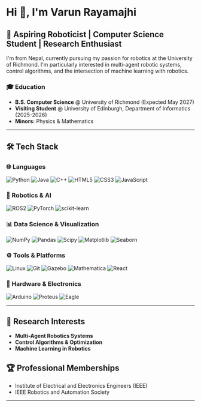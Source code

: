 # Hi 👋, I'm Varun Rayamajhi

## 🤖 Aspiring Roboticist | Computer Science Student | Research Enthusiast

I'm from Nepal, currently pursuing my passion for robotics at the University of Richmond. I'm particularly interested in multi-agent robotic systems, control algorithms, and the intersection of machine learning with robotics.

### 🎓 Education
- **B.S. Computer Science** @ University of Richmond (Expected May 2027)
- **Visiting Student** @ University of Edinburgh, Department of Informatics (2025-2026)
- **Minors:** Physics & Mathematics

---

## 🛠️ Tech Stack

### 🌐 Languages
![Python](https://img.shields.io/badge/python-3670A0?style=for-the-badge&logo=python&logoColor=ffdd54) 
![Java](https://img.shields.io/badge/java-%23ED8B00.svg?style=for-the-badge&logo=openjdk&logoColor=white) 
![C++](https://img.shields.io/badge/c++-%2300599C.svg?style=for-the-badge&logo=c%2B%2B&logoColor=white)
![HTML5](https://img.shields.io/badge/html5-%23E34F26.svg?style=for-the-badge&logo=html5&logoColor=white)
![CSS3](https://img.shields.io/badge/css3-%231572B6.svg?style=for-the-badge&logo=css3&logoColor=white)
![JavaScript](https://img.shields.io/badge/javascript-%23323330.svg?style=for-the-badge&logo=javascript&logoColor=%23F7DF1E)

### 🤖 Robotics & AI
![ROS2](https://img.shields.io/badge/ROS2-%232F2F2F.svg?style=for-the-badge&logo=ros&logoColor=white) 
![PyTorch](https://img.shields.io/badge/PyTorch-%23EE4C2C.svg?style=for-the-badge&logo=PyTorch&logoColor=white)
![scikit-learn](https://img.shields.io/badge/scikit--learn-%23F7931E.svg?style=for-the-badge&logo=scikit-learn&logoColor=white)

### 📊 Data Science & Visualization
![NumPy](https://img.shields.io/badge/numpy-%23013243.svg?style=for-the-badge&logo=numpy&logoColor=white) 
![Pandas](https://img.shields.io/badge/pandas-%23150458.svg?style=for-the-badge&logo=pandas&logoColor=white) 
![Scipy](https://img.shields.io/badge/SciPy-%230C55A5.svg?style=for-the-badge&logo=scipy&logoColor=%white) 
![Matplotlib](https://img.shields.io/badge/Matplotlib-%23ffffff.svg?style=for-the-badge&logo=Matplotlib&logoColor=black) 
![Seaborn](https://img.shields.io/badge/Seaborn-%235B4E8A.svg?style=for-the-badge&logo=seaborn&logoColor=white)

### ⚙️ Tools & Platforms
![Linux](https://img.shields.io/badge/Linux-%23FCC624.svg?style=for-the-badge&logo=linux&logoColor=black) 
![Git](https://img.shields.io/badge/git-%23F05033.svg?style=for-the-badge&logo=git&logoColor=white)
![Gazebo](https://img.shields.io/badge/Gazebo-%23FF6600.svg?style=for-the-badge&logo=gazebo&logoColor=white)
![Mathematica](https://img.shields.io/badge/Mathematica-%23D2AAFF.svg?style=for-the-badge&logo=mathematica&logoColor=white)
![React](https://img.shields.io/badge/react-%2320232a.svg?style=for-the-badge&logo=react&logoColor=%2361DAFB)

### 🔧 Hardware & Electronics
![Arduino](https://img.shields.io/badge/-Arduino-00979D?style=for-the-badge&logo=Arduino&logoColor=white) 
![Proteus](https://img.shields.io/badge/Proteus-%23E3F2FD.svg?style=for-the-badge&logo=proteus&logoColor=black) 
![Eagle](https://img.shields.io/badge/Eagle-%232C2C2C.svg?style=for-the-badge&logo=eagle&logoColor=white)

---

## 🎯 Research Interests
- **Multi-Agent Robotics Systems**
- **Control Algorithms & Optimization**
- **Machine Learning in Robotics**

## 🏆 Professional Memberships
- Institute of Electrical and Electronics Engineers (IEEE)
- IEEE Robotics and Automation Society

---
